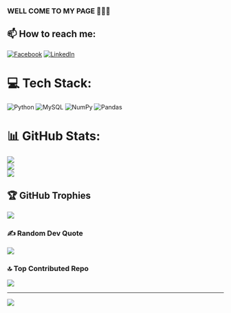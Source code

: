 ### WELL COME TO MY PAGE 👋👋👋


## 📫 How to reach me:
[![Facebook](https://img.shields.io/badge/Facebook-%231877F2.svg?logo=Facebook&logoColor=white)](https://facebook.com/https://www.facebook.com/hieu.130920049) [![LinkedIn](https://img.shields.io/badge/LinkedIn-%230077B5.svg?logo=linkedin&logoColor=white)](https://linkedin.com/in/www.linkedin.com/in/nguyễn-đình-hiếu-818778303) 

# 💻 Tech Stack:
![Python](https://img.shields.io/badge/python-3670A0?style=plastic&logo=python&logoColor=ffdd54) ![MySQL](https://img.shields.io/badge/mysql-%2300000f.svg?style=plastic&logo=mysql&logoColor=white) ![NumPy](https://img.shields.io/badge/numpy-%23013243.svg?style=plastic&logo=numpy&logoColor=white) ![Pandas](https://img.shields.io/badge/pandas-%23150458.svg?style=plastic&logo=pandas&logoColor=white)
# 📊 GitHub Stats:
![](https://github-readme-stats.vercel.app/api?username=nguyendinhhieu1309&theme=dark&hide_border=false&include_all_commits=false&count_private=false)<br/>
![](https://github-readme-streak-stats.herokuapp.com/?user=nguyendinhhieu1309&theme=dark&hide_border=false)<br/>
![](https://github-readme-stats.vercel.app/api/top-langs/?username=nguyendinhhieu1309&theme=dark&hide_border=false&include_all_commits=false&count_private=false&layout=compact)

## 🏆 GitHub Trophies
![](https://github-profile-trophy.vercel.app/?username=nguyendinhhieu1309&theme=radical&no-frame=true&no-bg=true&margin-w=4)

### ✍️ Random Dev Quote
![](https://quotes-github-readme.vercel.app/api?type=horizontal&theme=radical)

### 🔝 Top Contributed Repo
![](https://github-contributor-stats.vercel.app/api?username=nguyendinhhieu1309&limit=5&theme=dark&combine_all_yearly_contributions=true)

---
[![](https://visitcount.itsvg.in/api?id=nguyendinhhieu1309&icon=0&color=0)](https://visitcount.itsvg.in)

<!-- Proudly created with GPRM ( https://gprm.itsvg.in ) -->
